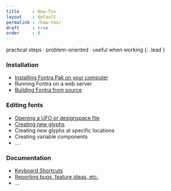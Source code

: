 ```yaml
---
title     : How-Tos
layout    : default
permalink : /how-tos/
draft     : true
order     : 0
---
```


practical steps · problem-oriented · useful when working
{: .lead }

### Installation

- [Installing Fontra Pak on your computer](installing-fontra-pak)
- Running Fontra on a web server
- [Building Fontra from source](building-fontra-from-source)

### Editing fonts

- [Opening a UFO or designspace file](opening-ufo-designspace)
- [Creating new glyphs](create-new-glyph)
- Creating new glyphs at specific locations
- Creating variable components
- ...

### Documentation

- [Keyboard Shortcuts](keyboard-shortcuts)
- [Reporting bugs, feature ideas, etc.](reporting)
- ...
